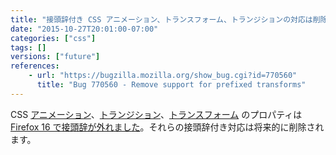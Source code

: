 ```yaml
---
title: "接頭辞付き CSS アニメーション、トランスフォーム、トランジションの対応は削除されます"
date: "2015-10-27T20:01:00-07:00"
categories: ["css"]
tags: []
versions: ["future"]
references:
    - url: "https://bugzilla.mozilla.org/show_bug.cgi?id=770560"
      title: "Bug 770560 - Remove support for prefixed transforms"
---
```

CSS [アニメーション](https://developer.mozilla.org/ja/docs/Web/CSS/CSS_Animations)、[トランジション](https://developer.mozilla.org/ja/docs/Web/CSS/CSS_Transitions)、[トランスフォーム](https://developer.mozilla.org/ja/docs/Web/CSS/CSS_Transforms) のプロパティは [Firefox 16 で接頭辞が外れました](https://www.fxsitecompat.com/ja/docs/2012/various-css-properties-have-been-unprefixed/)。それらの接頭辞付き対応は将来的に削除されます。
